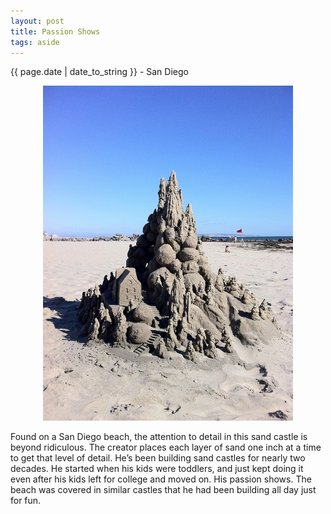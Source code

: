 ```yaml
---
layout: post
title: Passion Shows
tags: aside
---
```


<p class="meta">{{ page.date | date_to_string }} - San Diego</p>

<p align="center"><img src="/post_files/passionshows.jpg" alt="" width="400" /></p>

<p>Found on a San Diego beach, the attention to detail in this sand castle is beyond ridiculous. The creator places each layer of sand one inch at a time to get that level of detail. He&rsquo;s been building sand castles for nearly two decades. He started when his kids were toddlers, and just kept doing it even after his kids left for college and moved on. His passion shows. The beach was covered in similar castles that he had been building all day just for fun.</p>